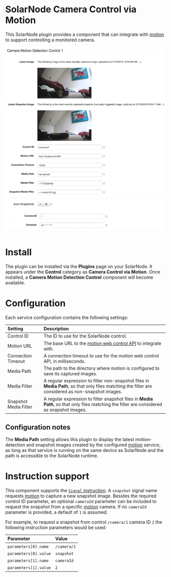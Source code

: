 # SolarNode Camera Control via Motion

This SolarNode plugin provides a component that can integrate with [motion][motion] to support
controlling a monitored camera.

![Motion Detection Camera Control settings](docs/solarnode-motion-camera-settings.png)

# Install

The plugin can be installed via the **Plugins** page on your SolarNode. It
appears under the **Control** category as **Camera Control via Motion**. Once installed,
a **Camera Motion Detection Control** component will become available.

# Configuration

Each service configuration contains the following settings:

| Setting         | Description  |
|:----------------|:-------------|
| Control ID            | The ID to use for the SolarNode control. |
| Motion URL            | The base URL to the [motion web control API][motion-webcontrol] to integrate with. |
| Connection Timeout    | A connection timeout to use for the motion web control API, in milliseconds. |
| Media Path            | The path to the directory where motion is configured to save its captured images. |
| Media Filter          | A regular expression to filter non-snapshot files in <b>Media Path</b>, so that only files matching the filter are considered as non-snapshot images. |
| Snapshot Media Filter | A regular expression to filter snapshot files in <b>Media Path</b>, so that only files matching the filter are considered as snapshot images. |

## Configuration notes

The <b>Media Path</b> setting allows this plugin to display the latest motion-detection and snapshot
images created by the configured [motion][motion] service, as long as that service is running on the
same device as SolarNode and the path is accessible to the SolarNode runtime.

# Instruction support

This component supports the [`Signal` instruction][signal-instr]. A `snapshot` signal name requests
[motion][motion] to capture a new snapshot image. Besides the required control ID parameter, an
optional `cameraId` parameter can be included to request the snapshot from a specific
[motion][motion] camera. If no `cameraId` parameter is provided, a default of `1` is assumed.

For example, to request a snapshot from control `/camera/1` camera ID `2` the following instruction
parameters would be used:

| Parameter | Value |
| :-- | :-- |
| `parameters[0].name` | `/camera/1` |
| `parameters[0].value` | `snapshot` |
| `parameters[1].name` | `cameraId` |
| `parameters[1].value` | `2` |

[motion]: https://motion-project.github.io/
[motion-webcontrol]: https://motion-project.github.io/motion_config.html#OptDetail_Webcontrol
[signal-instr]: https://github.com/SolarNetwork/solarnetwork/wiki/SolarUser-API-enumerated-types#signal
